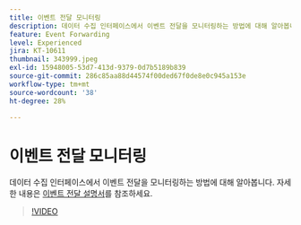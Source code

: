 ```yaml
---
title: 이벤트 전달 모니터링
description: 데이터 수집 인터페이스에서 이벤트 전달을 모니터링하는 방법에 대해 알아봅니다.
feature: Event Forwarding
level: Experienced
jira: KT-10611
thumbnail: 343999.jpeg
exl-id: 15948005-53d7-413d-9379-0d7b5189b839
source-git-commit: 286c85aa88d44574f00ded67f0de8e0c945a153e
workflow-type: tm+mt
source-wordcount: '38'
ht-degree: 28%

---
```


# 이벤트 전달 모니터링

데이터 수집 인터페이스에서 이벤트 전달을 모니터링하는 방법에 대해 알아봅니다. 자세한 내용은 [이벤트 전달 설명서](https://experienceleague.adobe.com/docs/experience-platform/tags/event-forwarding/overview.html?lang=ko)를 참조하세요.

>[!VIDEO](https://video.tv.adobe.com/v/3411270?learn=on&enablevpops&captions=kor)
